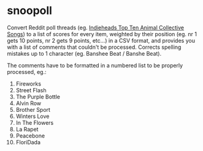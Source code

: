 # snoopoll
Convert Reddit poll threads (eg. [Indieheads Top Ten Animal Collective Songs](https://www.reddit.com/r/indieheads/comments/51ew8y/top_ten_tuesday_animal_collective/)) to a list of scores for every item, weighted by their position (eg. nr 1 gets 10 points, nr 2 gets 9 points, etc...) in a CSV format, and provides you with a list of comments that couldn't be processed. Corrects spelling mistakes up to 1 character (eg. Banshee Beat / Banshe Beat).

The comments have to be formatted in a numbered list to be properly processed, eg.:

1. Fireworks
2. Street Flash
3. The Purple Bottle
4. Alvin Row
5. Brother Sport
6. Winters Love
7. In The Flowers
8. La Rapet
9. Peacebone
10. FloriDada
